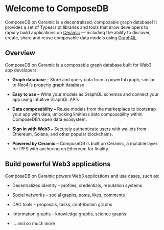 # Welcome to ComposeDB
ComposeDB on Ceramic is a decentralized, composable graph database! It provides a set of Typescript libraries and tools that allow developers to rapidly build applications on [Ceramic](https://ceramic.network/) — including the ability to discover, create, share and reuse composable data models using [GraphQL](https://www.graphql.org/).

## Overview
ComposeDB on Ceramic is a composable graph database built for Web3 app developers:

-  **Graph database** – Store and query data from a powerful graph, similar to Neo4j’s property graph database

-  **Easy to use –** Write your models as GraphQL schemas and connect your app using intuitive GraphQL APIs

-  **Data composability –** Reuse models from the marketplace to bootstrap your app with data, unlocking limitless data composability within ComposeDB’s open data ecosystem.

-  **Sign in with Web3 –** Securely authenticate users with wallets from Ethereum, Solana, and other popular blockchains.

-  **Powered by Ceramic –** ComposeDB is built on Ceramic, a mutable layer for IPFS with anchoring on Ethereum for finality.



## Build powerful Web3 applications
ComposeDB on Ceramic powers Web3 applications and use cases, such as:

- Decentralized identity – profiles, credentials, reputation systems

- Social networks – social graphs, posts, likes, comments

- DAO tools – proposals, tasks, contribution graphs

- Information graphs – knowledge graphs, science graphs

- … and so much more
